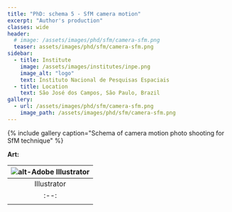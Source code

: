 ```yaml
---
title: "PhD: schema 5 - SfM camera motion"
excerpt: "Author's production"
classes: wide
header:
  # image: /assets/images/phd/sfm/camera-sfm.png
  teaser: assets/images/phd/sfm/camera-sfm.png
sidebar:
  - title: Institute
    image: /assets/images/institutes/inpe.png
    image_alt: "logo"
    text: Instituto Nacional de Pesquisas Espaciais
  - title: Location
    text: São José dos Campos, São Paulo, Brazil
gallery:
  - url: /assets/images/phd/sfm/camera-sfm.png
    image_path: /assets/images/phd/sfm/camera-sfm.png
---
```


{% include gallery caption="Schema of camera motion photo shooting for SfM technique" %}

**Art:**

| ![alt-Adobe Illustrator]({{site.baseurl}}/assets/images/logo/same-dim/illustrator.png?style=centerme) |
|:--:|
| Illustrator | 
|:--:|
|<i class="fa fa-ellipsis-h" style="color:#00bfff"></i><i class="fa fa-ellipsis-h" style="color:#00bfff"></i><i class="fa fa-ellipsis-h" style="color:#00bfff"></i><i class="fa fa-ellipsis-h" style="color:#00bfff"></i><i class="fa fa-ellipsis-h" style="color:#00bfff"></i>|


